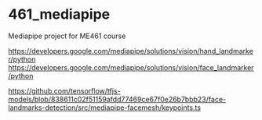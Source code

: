 # 461_mediapipe

Mediapipe project for ME461 course

https://developers.google.com/mediapipe/solutions/vision/hand_landmarker/python
https://developers.google.com/mediapipe/solutions/vision/face_landmarker/python

https://github.com/tensorflow/tfjs-models/blob/838611c02f51159afdd77469ce67f0e26b7bbb23/face-landmarks-detection/src/mediapipe-facemesh/keypoints.ts

